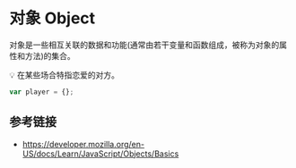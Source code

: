 # 对象 Object

对象是一些相互关联的数据和功能(通常由若干变量和函数组成，被称为对象的属性和方法)的集合。

💡 在某些场合特指恋爱的对方。

```javascript
var player = {};
```

## 参考链接
* https://developer.mozilla.org/en-US/docs/Learn/JavaScript/Objects/Basics
